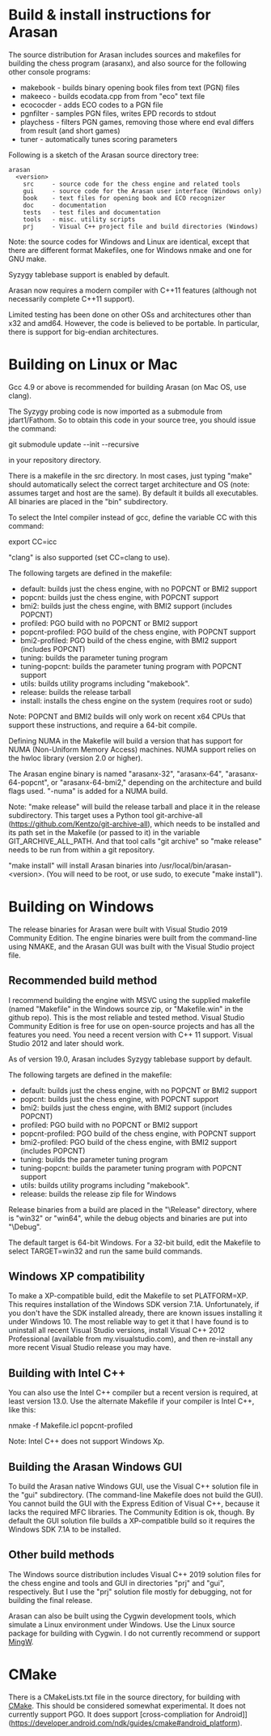 # Build & install instructions for Arasan

The source distribution for Arasan includes sources and makefiles for
building the chess program (arasanx), and also source for the
following other console programs:

- makebook - builds binary opening book files from text (PGN) files
- makeeco - builds ecodata.cpp from from "eco" text file
- ecococder - adds ECO codes to a PGN file
- pgnfilter - samples PGN files, writes EPD records to stdout
- playchess - filters PGN games, removing those where end eval differs from result (and short games)
- tuner  - automatically tunes scoring parameters

Following is a sketch of the Arasan source directory tree:

```
arasan
  <version>
    src     - source code for the chess engine and related tools
    gui     - source code for the Arasan user interface (Windows only)
    book    - text files for opening book and ECO recognizer
    doc     - documentation
    tests   - test files and documentation
    tools   - misc. utility scripts
    prj     - Visual C++ project file and build directories (Windows)
```

Note: the source codes for Windows and Linux are identical, except
that there are different format Makefiles, one for Windows nmake and
one for GNU make.

Syzygy tablebase support is enabled by default.

Arasan now requires a modern compiler with C++11 features (although
not necessarily complete C++11 support).

Limited testing has been done on other OSs and architectures other
than x32 and amd64.  However, the code is believed to be portable.
In particular, there is support for big-endian architectures.

# Building on Linux or Mac

Gcc 4.9 or above is recommended for building Arasan (on Mac OS, use clang).

The Syzygy probing code is now imported as a submodule from
jdart1/Fathom. So to obtain this code in your source tree, you
should issue the command:

git submodule update --init --recursive

in your repository directory.

There is a makefile in the src directory. In most cases, just typing
"make" should automatically select the correct target architecture and
OS (note: assumes target and host are the same). By default it builds
all executables. All binaries are placed in the "bin" subdirectory.

To select the Intel compiler instead of gcc, define the variable CC with
this command:

export CC=icc

"clang" is also supported (set CC=clang to use).

The following targets are defined in the makefile:

- default: builds just the chess engine, with no POPCNT or BMI2 support
- popcnt: builds just the chess engine, with POPCNT support
- bmi2: builds just the chess engine, with BMI2 support (includes POPCNT)
- profiled: PGO build with no POPCNT or BMI2 support
- popcnt-profiled: PGO build of the chess engine, with POPCNT support
- bmi2-profiled: PGO build of the chess engine, with BMI2 support (includes POPCNT)
- tuning: builds the parameter tuning program
- tuning-popcnt: builds the parameter tuning program with POPCNT support
- utils: builds utility programs including "makebook".
- release: builds the release tarball
- install: installs the chess engine on the system (requires root or sudo)

Note: POPCNT and BMI2 builds will only work on recent x64 CPUs that support these
instructions, and require a 64-bit compile.

Defining NUMA in the Makefile will build a version that has support
for NUMA (Non-Uniform Memory Access) machines. NUMA support relies
on the hwloc library (version 2.0 or higher).

The Arasan engine binary is named "arasanx-32", "arasanx-64",
"arasanx-64-popcnt", or "arasanx-64-bmi2," depending on the
architecture and build flags used. "-numa" is added for a NUMA
build.

Note: "make release" will build the release tarball and place it in the
release subdirectory. This target uses a Python tool git-archive-all
(https://github.com/Kentzo/git-archive-all), which needs to be
installed and its path set in the Makefile (or passed to it) in the
variable GIT_ARCHIVE_ALL_PATH. And that tool calls "git archive" so
"make release" needs to be run from within a git repository.

"make install" will install Arasan binaries into /usr/local/bin/arasan-\<version>.
(You will need to be root, or use sudo, to execute "make install"). 

# Building on Windows

The release binaries for Arasan were built with Visual Studio 2019
Community Edition. The engine binaries were built from
the command-line using NMAKE, and the Arasan GUI was built with the
Visual Studio project file.

## Recommended build method

I recommend building the engine with MSVC using the supplied makefile
(named "Makefile" in the Windows source zip, or "Makefile.win" in the
github repo). This is the most reliable and tested method. Visual
Studio Community Edition is free for use on open-source projects and
has all the features you need. You need a recent version with C++ 11
support. Visual Studio 2012 and later should work.</p>

As of version 19.0, Arasan includes Syzygy tablebase support
by default.

The following targets are defined in the makefile:

- default: builds just the chess engine, with no POPCNT or BMI2 support
- popcnt: builds just the chess engine, with POPCNT support
- bmi2: builds just the chess engine, with BMI2 support (includes POPCNT)
- profiled: PGO build with no POPCNT or BMI2 support
- popcnt-profiled: PGO build of the chess engine, with POPCNT support
- bmi2-profiled: PGO build of the chess engine, with BMI2 support (includes POPCNT)
- tuning: builds the parameter tuning program
- tuning-popcnt: builds the parameter tuning program with POPCNT support
- utils: builds utility programs including "makebook".
- release: builds the release zip file for Windows

Release binaries from a build are placed in the
"<target>\Release" directory, where <target> is "win32" or "win64",
while the debug objects and binaries are put into "<target>\Debug".

The default target is 64-bit Windows. For a 32-bit build, edit the
Makefile to select TARGET=win32 and run the same build commands.

## Windows XP compatibility

To make a XP-compatible build, edit the Makefile to set PLATFORM=XP.
This requires installation of the Windows SDK version
7.1A. Unfortunately, if you don't have the SDK installed already,
there are known issues installing it under Windows 10. The most
reliable way to get it that I have found is to uninstall all recent
Visual Studio versions, install Visual C++ 2012 Professional
(available from my.visualstudio.com), and then re-install any more
recent Visual Studio release you may have.

## Building with Intel C++

You can also use the Intel C++ compiler but a recent version is
required, at least version 13.0.  Use the alternate Makefile if your
compiler is Intel C++, like this:

nmake -f Makefile.icl popcnt-profiled

Note: Intel C++ does not support Windows Xp.

## Building the Arasan Windows GUI

To build the Arasan native Windows GUI, use the Visual C++ solution file
in the "gui" subdirectory. (The command-line Makefile does not build the
GUI). You cannot build the GUI with the Express Edition of Visual C++,
because it lacks the required MFC libraries. The Community Edition is ok,
though. By default the GUI solution file builds a XP-compatible build so
it requires the Windows SDK 7.1A to be installed.

## Other build methods

The Windows source distribution includes Visual C++ 2019 solution
files for the chess engine and tools and GUI in
directories "prj" and "gui", respectively. But I use the "prj" solution
file mostly for debugging, not for building the final release.

Arasan can also be built using the Cygwin development tools, which simulate
a Linux environment under Windows. Use
the Linux source package for building with Cygwin. I do not currently recommend
or support [MingW](http://mingw.org/).

# CMake

There is a CMakeLists.txt file in the source directory, for building with [CMake](https://cmake.org/).
This should be considered somewhat experimental. It does not currently support PGO.
It does support [cross-compliation for Android]](https://developer.android.com/ndk/guides/cmake#android_platform).
